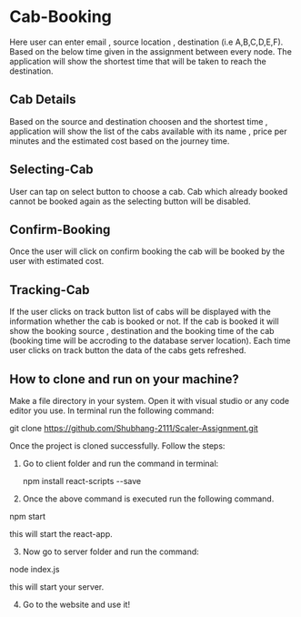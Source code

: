 
# Cab-Booking

Here user can enter email , source location , destination (i.e A,B,C,D,E,F). Based on the below time given in the assignment between every node. The application will show the shortest time that will be taken to reach the destination.

## Cab Details
Based on the source and destination choosen and the shortest time , application will show the list of the cabs available with its name , price per minutes and the estimated cost based on the journey time.

## Selecting-Cab 
User can tap on select button to choose a cab. Cab which already booked cannot be booked again as the selecting button will be disabled.

## Confirm-Booking
Once the user will click on confirm booking the cab will be booked by the user with estimated cost.

## Tracking-Cab
If the user clicks on track button list of cabs will be displayed with the information whether the cab is booked or not. If the cab is booked it will show the booking source , destination and the booking time of the cab (booking time will be accroding to the database server location). Each time user clicks on track button the data of the cabs gets refreshed.

## How to clone and run on your machine?
Make a file directory in your system. Open it with visual studio or any code editor you use. 
In terminal run the following command:

git clone https://github.com/Shubhang-2111/Scaler-Assignment.git

Once the project is cloned successfully.
Follow the steps:

1. Go to client folder and run the command in terminal:

   npm install react-scripts --save

2. Once the above command is executed run the following command.

  npm start

this will start the react-app.

3. Now go to server folder and run the command:

node index.js

this will start your server.

4. Go to the website and use it!

